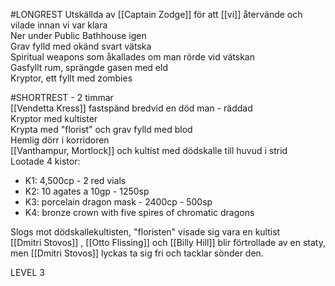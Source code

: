 #LONGREST 
Utskällda av [[Captain Zodge]] för att [[vi]] återvände och vilade innan vi var klara  
Ner under Public Bathhouse igen  
Grav fylld med okänd svart vätska  
Spiritual weapons som åkallades om man rörde vid vätskan  
Gasfyllt rum, sprängde gasen med eld  
Kryptor, ett fyllt med zombies  
  
#SHORTREST - 2 timmar  
[[Vendetta Kress]] fastspänd bredvid en död man - räddad  
Kryptor med kultister  
Krypta med "florist" och grav fylld med blod  
Hemlig dörr i korridoren  
[[Vanthampur, Mortlock]] och kultist med dödskalle till huvud i strid  
Lootade 4 kistor:   
- K1: 4,500cp - 2 red vials  
- K2: 10 agates a 10gp - 1250sp  
- K3: porcelain dragon mask - 2400cp - 500sp  
- K4: bronze crown with five spires of chromatic dragons  
	
Slogs mot dödskallekultisten, "floristen" visade sig vara en kultist  
[[Dmitri Stovos]] , [[Otto Flissing]] och [[Billy Hill]] blir förtrollade av en staty, men [[Dmitri Stovos]] lyckas ta sig fri och tacklar sönder den.   

LEVEL 3